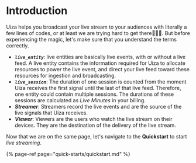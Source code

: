 # Introduction

Uiza helps you broadcast your live stream to your audiences with literally a few lines of codes, or at least we are trying hard to get there💪💪💪. But before experiencing the magic, let's make sure that you understand the terms correctly.

* _**`live_entity`**_: live entities are basically live events, with or without a live feed. A live entity contains the information required for Uiza to allocate resources to power the live event, and direct your live feed toward these resources for ingestion and broadcasting.
* _**`live_session`**_: The duration of one session is counted from the moment Uiza receives the first signal until the last of that live feed. Therefore, one entity could contain multiple sessions. The durations of these sessions are calculated as _Live Minutes_ in your billing.
* _**Streamer**_: Streamers record the live events and are the source of the live  signals that Uiza receives.
* _**Viewer**_: Viewers are the users who watch the live stream on their devices. They are the destination of the delivery of the live stream.

Now that we are on the same page, let's navigate to the **Quickstart** to start _live streaming_.

{% page-ref page="quick-starts/quickstart.md" %}



